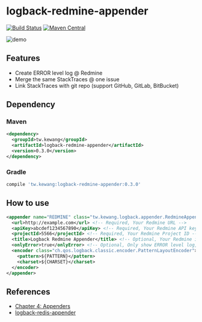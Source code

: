 # logback-redmine-appender

[![Build Status](https://travis-ci.org/kewang/logback-redmine-appender.svg?branch=master)](https://travis-ci.org/kewang/logback-redmine-appender) [![Maven Central](https://maven-badges.herokuapp.com/maven-central/tw.kewang/logback-redmine-appender/badge.svg)](https://maven-badges.herokuapp.com/maven-central/tw.kewang/logback-redmine-appender)

![demo](https://cloud.githubusercontent.com/assets/795839/16677110/8127513e-4504-11e6-8df0-25491dc47b4d.gif)

## Features

* Create ERROR level log @ Redmine
* Merge the same StackTraces @ one issue
* Link StackTraces with git repo (support GitHub, GitLab, BitBucket)

## Dependency

### Maven

```xml
<dependency>
  <groupId>tw.kewang</groupId>
  <artifactId>logback-redmine-appender</artifactId>
  <version>0.3.0</version>
</dependency>
```

### Gradle

```groovy
compile 'tw.kewang:logback-redmine-appender:0.3.0'
```

## How to use

```xml
<appender name="REDMINE" class="tw.kewang.logback.appender.RedmineAppender">
  <url>http://example.com</url> <!-- Required, Your Redmine URL -->
  <apiKey>abcdef1234567890</apiKey> <!-- Required, Your Redmine API key-->
  <projectId>5566</projectId> <!-- Required, Your Redmine Project ID -->
  <title>Logback Redmine Appender</title> <!-- Optional, Your Redmine issue title -->
  <onlyError>true</onlyError> <!-- Optional, Only show ERROR level log, default value is true -->
  <encoder class="ch.qos.logback.classic.encoder.PatternLayoutEncoder">
    <pattern>${PATTERN}</pattern>
    <charset>${CHARSET}</charset>
  </encoder>
</appender>
```

## References

* [Chapter 4: Appenders](http://logback.qos.ch/manual/appenders.html)
* [logback-redis-appender](https://github.com/kmtong/logback-redis-appender)
